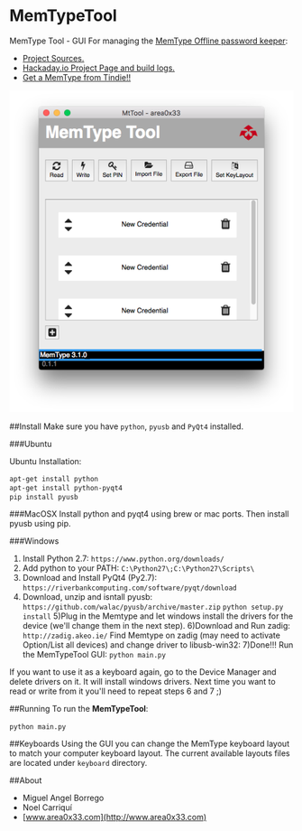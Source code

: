 # MemTypeTool
MemType Tool - GUI For managing the [MemType Offline password keeper](http://www.area0x33.com/blog/?page_id=329):
 - [Project Sources.](https://github.com/jim17/memtype)
 - [Hackaday.io Project Page and build logs.](https://hackaday.io/project/8342-memtype-open-source-password-keeper)
 - [Get a MemType from Tindie!!](https://www.tindie.com/products/area0x33/memtype-open-source-password-keeper/)


![screenshot](screenshots/screenshot.png)


##Install
Make sure you have `python`, `pyusb` and `PyQt4` installed.

###Ubuntu

Ubuntu Installation:

```
apt-get install python
apt-get install python-pyqt4
pip install pyusb
```

###MacOSX
Install python and pyqt4 using brew or mac ports. Then install pyusb using pip.

###Windows
1) Install Python 2.7:
`https://www.python.org/downloads/`
2) Add python to your PATH:
`C:\Python27\;C:\Python27\Scripts\`
3) Download and Install PyQt4 (Py2.7):
`https://riverbankcomputing.com/software/pyqt/download`
4) Download, unzip and isntall pyusb:
`https://github.com/walac/pyusb/archive/master.zip`
`python setup.py install`
5)Plug in the Memtype and let windows install the drivers for the device (we'll change them in the next step).
6)Download and Run zadig:
`http://zadig.akeo.ie/`
Find Memtype on zadig (may need to activate Option/List all devices) and change driver to libusb-win32:
7)Done!!! Run the MemTypeTool GUI:
`python main.py`

If you want to use it as a keyboard again, go to the Device Manager and delete drivers on it.
It will install windows drivers. Next time you want to read or write from it you'll need to repeat steps 6 and 7 ;)


##Running
To run the **MemTypeTool**:

`python main.py`

##Keyboards
Using the GUI you can change the MemType keyboard layout to match your computer keyboard layout.
The current available layouts files are located under `keyboard` directory.

##About

* Miguel Angel Borrego
* Noel Carriquí
* [www.area0x33.com](http://www.area0x33.com)
